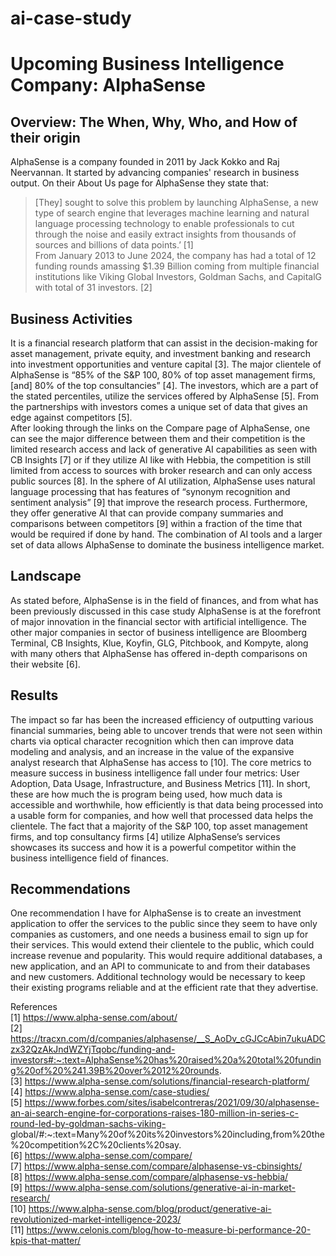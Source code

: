 # ai-case-study

# Upcoming Business Intelligence Company: AlphaSense

## Overview: The When, Why, Who, and How of their origin <br>
AlphaSense is a company founded in 2011 by Jack Kokko and Raj Neervannan. It started by advancing companies' research in business output. On their About Us page for AlphaSense they state that: <br>
>[They] sought to solve this problem by launching AlphaSense, a new type of search engine that leverages machine learning and natural language processing technology to enable professionals to cut through the noise and easily extract insights from thousands of sources and billions of data points.’ [1] <br>
From January 2013 to June 2024, the company has had a total of 12 funding rounds amassing $1.39 Billion coming from multiple financial institutions like Viking Global Investors, Goldman Sachs, and CapitalG with total of 31 investors. [2] <br>
## Business Activities
It is a financial research platform that can assist in the decision-making for asset management, private equity, and investment banking and research into investment opportunities and venture capital [3]. The major clientele of AlphaSense is “85% of the S&P 100, 80% of top asset management firms, [and] 80% of the top consultancies” [4]. The investors, which are a part of the stated percentiles, utilize the services offered by AlphaSense [5]. From the partnerships with investors comes a unique set of data that gives an edge against competitors [5].  
After looking through the links on the Compare page of AlphaSense, one can see the major difference between them and their competition is the limited research access and lack of generative AI capabilities as seen with CB Insights [7] or if they utilize AI like with Hebbia, the competition is still limited from access to sources with broker research and can only access public sources [8]. In the sphere of AI utilization, AlphaSense uses natural language processing that has features of “synonym recognition and sentiment analysis” [9] that improve the research process. Furthermore, they offer generative AI that can provide company summaries and comparisons between competitors [9] within a fraction of the time that would be required if done by hand. The combination of AI tools and a larger set of data allows AlphaSense to dominate the business intelligence market.



## Landscape

As stated before, AlphaSense is in the field of finances, and from what has been previously discussed in this case study AlphaSense is at the forefront of major innovation in the financial sector with artificial intelligence. The other major companies in sector of business intelligence are Bloomberg Terminal, CB Insights, Klue, Koyfin, GLG, Pitchbook, and Kompyte, along with many others that AlphaSense has offered in-depth comparisons on their website [6].

## Results
The impact so far has been the increased efficiency of outputting various financial summaries, being able to uncover trends that were not seen within charts via optical character recognition which then can improve data modeling and analysis, and an increase in the value of the expansive analyst research that AlphaSense has access to [10].
The core metrics to measure success in business intelligence fall under four metrics: User Adoption, Data Usage, Infrastructure, and Business Metrics [11]. In short, these are how much the is program being used, how much data is accessible and worthwhile, how efficiently is that data being processed into a usable form for companies, and how well that processed data helps the clientele. The fact that a majority of the S&P 100, top asset management firms, and top consultancy firms [4] utilize AlphaSense’s services showcases its success and how it is a powerful competitor within the business intelligence field of finances.


## Recommendations
One recommendation I have for AlphaSense is to create an investment application to offer the services to the public since they seem to have only companies as customers, and one needs a business email to sign up for their services. This would extend their clientele to the public, which could increase revenue and popularity. This would require additional databases, a new application, and an API to communicate to and from their databases and new customers. Additional technology would be necessary to keep their existing programs reliable and at the efficient rate that they advertise.



References <br>
[1] https://www.alpha-sense.com/about/ <br>
[2] https://tracxn.com/d/companies/alphasense/__S_AoDv_cGJCcAbin7ukuADCzx32QzAkJndWZYjTqobc/funding-and-investors#:~:text=AlphaSense%20has%20raised%20a%20total%20funding%20of%20%241.39B%20over%2012%20rounds. <br>
[3] https://www.alpha-sense.com/solutions/financial-research-platform/ <br>
[4] https://www.alpha-sense.com/case-studies/ <br>
[5] https://www.forbes.com/sites/isabelcontreras/2021/09/30/alphasense-an-ai-search-engine-for-corporations-raises-180-million-in-series-c-round-led-by-goldman-sachs-viking- global/#:~:text=Many%20of%20its%20investors%20including,from%20the%20competition%2C%20clients%20say. <br>
[6] https://www.alpha-sense.com/compare/ <br>
[7] https://www.alpha-sense.com/compare/alphasense-vs-cbinsights/ <br>
[8] https://www.alpha-sense.com/compare/alphasense-vs-hebbia/ <br>
[9] https://www.alpha-sense.com/solutions/generative-ai-in-market-research/ <br>
[10] https://www.alpha-sense.com/blog/product/generative-ai-revolutionized-market-intelligence-2023/ <br>
[11] https://www.celonis.com/blog/how-to-measure-bi-performance-20-kpis-that-matter/ <br>


